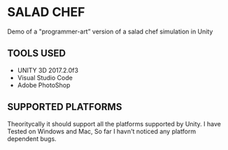 # SALAD CHEF #
Demo of a "programmer-art” version of a salad chef simulation in Unity 
## TOOLS USED ##
* UNITY 3D 2017.2.0f3
* Visual Studio Code
* Adobe PhotoShop

## SUPPORTED PLATFORMS ##
Theoritycally it should support all the platforms supported by Unity. I have Tested on Windows and Mac, So far I havn't noticed any platform dependent bugs.



